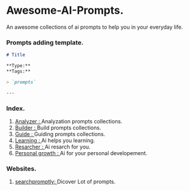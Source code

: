 # Awesome-AI-Prompts.
An awesome collections of ai prompts to help you in your everyday life.

### Prompts adding template. 
```markdown
# Title

**Type:**   
**Tags:** 

> `prompts`

---
```

### Index.
1. [Analyzer : ](./prompts/analyzer/) Analyzation prompts collections. 
2. [Builder : ](./prompts/builder/) Build prompts collections. 
3. [Guide : ](./prompts/guide/) Guiding prompts collections.
4. [Learning : ](./prompts/learning/) Ai helps you learning.
5. [Resarcher : ](./prompts/resarcher/) Ai resarch for you.
6. [Personal growth : ](./prompts/personal-growth/) Ai for your personal developement.

### Websites.

1. [searchpromptly: ](https://searchpromptly.com/) Dicover Lot of prompts.
